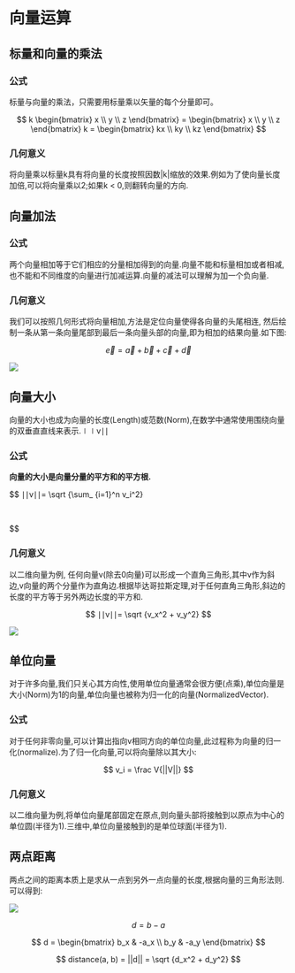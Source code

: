 # 向量运算

## 标量和向量的乘法

### 公式

标量与向量的乘法，只需要用标量乘以矢量的每个分量即可。

$$
k \begin{bmatrix} x \\ y \\ z \end{bmatrix}
= \begin{bmatrix} x \\ y \\ z \end{bmatrix} k
= \begin{bmatrix} kx \\ ky \\ kz \end{bmatrix}
$$

### 几何意义

将向量乘以标量k具有将向量的长度按照因数|k|缩放的效果.例如为了使向量长度加倍,可以将向量乘以2;如果k < 0,则翻转向量的方向.

## 向量加法

### 公式

两个向量相加等于它们相应的分量相加得到的向量.向量不能和标量相加或者相减, 也不能和不同维度的向量进行加减运算.向量的减法可以理解为加一个负向量.

### 几何意义

我们可以按照几何形式将向量相加,方法是定位向量使得各向量的头尾相连, 然后绘制一条从第一条向量尾部到最后一条向量头部的向量,即为相加的结果向量.如下图:

$$
\vec{e} = \vec{a} + \vec{b} + \vec{c} + \vec{d}
$$

![](C:\Users\Administrator\Desktop\docs\images\graphics-mathematics-basic-2-vector-1.jpg)

## 向量大小

向量的大小也成为向量的长度(Length)或范数(Norm),在数学中通常使用围绕向量的双垂直直线来表示.∣∣v∣∣

### 公式

**向量的大小是向量分量的平方和的平方根.**

$$
∣∣v∣∣= \sqrt {\sum_ {i=1}^n v_i^2}

​


$$

### 几何意义

以二维向量为例, 任何向量v(除去0向量)可以形成一个直角三角形,其中v作为斜边,v向量的两个分量作为直角边.根据毕达哥拉斯定理,对于任何直角三角形,斜边的长度的平方等于另外两边长度的平方和.

$$
∣∣v∣∣= \sqrt {v_x^2 + v_y^2}
$$

![](C:\Users\Administrator\Desktop\docs\images\graphics-mathematics-basic-2-vector-2.jpg)

## 单位向量

对于许多向量,我们只关心其方向性,使用单位向量通常会很方便(点乘),单位向量是大小(Norm)为1的向量,单位向量也被称为归一化的向量(NormalizedVector).

### 公式

对于任何非零向量,可以计算出指向v相同方向的单位向量,此过程称为向量的归一化(normalize).为了归一化向量,可以将向量除以其大小:

$$
v_i = \frac V{||V||}
$$

### 几何意义

以二维向量为例,将单位向量尾部固定在原点,则向量头部将接触到以原点为中心的单位圆(半径为1).三维中,单位向量接触到的是单位球面(半径为1).

## 两点距离

两点之间的距离本质上是求从一点到另外一点向量的长度,根据向量的三角形法则.可以得到:

![](C:\Users\Administrator\Desktop\docs\images\graphics-mathematics-basic-2-vector-3.jpg)

$$
d = b - a
$$

$$
d = \begin{bmatrix} b_x & -a_x \\ b_y & -a_y \end{bmatrix}
$$

$$
distance(a, b) = ||d|| = \sqrt {d_x^2 + d_y^2}
$$
